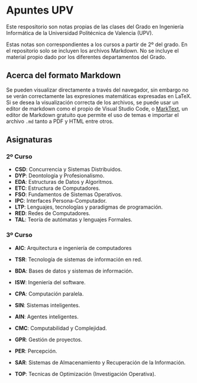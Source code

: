 # Apuntes UPV

Este respositorio son notas propias de las clases del Grado en Ingeniería Informática de la Universidad Politécnica de Valencia (UPV).

Estas notas son correspondientes a los cursos a partir de 2º del grado. En el repositorio solo se incluyen los archivos Markdown. No se incluye el material propio dado por los diferentes departamentos del Grado.

## Acerca del formato Markdown

Se pueden visualizar directamente a través del navegador, sin embargo no se verán correctamente las expresiones matemáticas expresadas en LaTeX. Si se desea la visualización correcta de los archivos, se puede usar un editor de markdown como el propio de Visual Studio Code, o [MarkText](https://github.com/marktext/marktext), un editor de Markdown gratuito que permite el uso de temas e importar el archivo `.md` tanto a PDF y HTML entre otros.

## Asignaturas

### 2º Curso

* **CSD**: Concurrencia y Sistemas Distribuidos.
* **DYP**: Deontología y Profesionalismo.
* **EDA**: Estructuras de Datos y Algoritmos.
* **ETC**: Estructura de Computadores.
* **FSO**: Fundamentos de Sistemas Operativos.
* **IPC**: Interfaces Persona-Computador.
* **LTP**: Lenguajes, tecnologías y paradigmas de programación.
* **RED**: Redes de Computadores.
* **TAL**: Teoría de autómatas y lenguajes Formales.

### 3º Curso

* **AIC**: Arquitectura e ingeniería de computadores
* **TSR**: Tecnología de sistemas de información en red.
* **BDA**: Bases de datos y sistemas de información.
* **ISW**: Ingeniería del software.
* **CPA**: Computación paralela.
* **SIN**: Sistemas inteligentes.

* **AIN**: Agentes inteligentes.
* **CMC**: Computabilidad y Complejidad.
* **GPR**: Gestión de proyectos.
* **PER**: Percepción.
* **SAR**: Sistemas de Almacenamiento y Recuperación de la Información.
* **TOP**: Tecnicas de Optimización (Investigación Operativa).